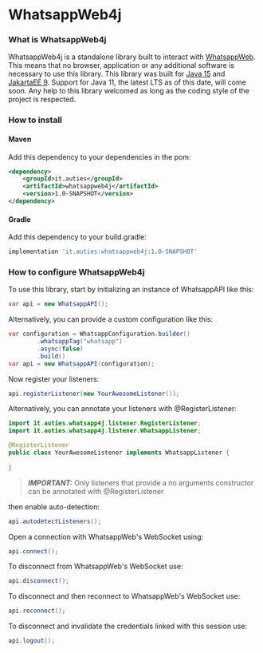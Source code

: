 # WhatsappWeb4j

### What is WhatsappWeb4j

WhatsappWeb4j is a standalone library built to interact with [WhatsappWeb](https://web.whatsapp.com/). This means that no browser, application or
any additional software is necessary to use this library. This library was built for [Java 15](https://openjdk.java.net/projects/jdk/15/) and [JakartaEE 9](https://jakarta.ee/release/9/). 
Support for Java 11, the latest LTS as of this date, will come soon. Any help to this library welcomed as long as the coding style of the project is respected. 

### How to install 

#### Maven
Add this dependency to your dependencies in the pom:
```xml
<dependency>
    <groupId>it.auties</groupId>
    <artifactId>whatsappweb4j</artifactId>
    <version>1.0-SNAPSHOT</version>
</dependency>
```

#### Gradle
Add this dependency to your build.gradle:
```groovy
implementation 'it.auties:whatsappweb4j:1.0-SNAPSHOT'
```

### How to configure WhatsappWeb4j
To use this library, start by initializing an instance of WhatsappAPI like this:
```java
var api = new WhatsappAPI();
```
Alternatively, you can provide a custom configuration like this:
```java
var configuration = WhatsappConfiguration.builder()
        .whatsappTag("whatsapp")
        .async(false)
        .build()
var api = new WhatsappAPI(configuration);
```
Now register your listeners:
```java
api.registerListener(new YourAwesomeListener());
```
Alternatively, you can annotate your listeners with @RegisterListener:
```java
import it.auties.whatsapp4j.listener.RegisterListener;
import it.auties.whatsapp4j.listener.WhatsappListener;

@RegisterListener
public class YourAwesomeListener implements WhatsappListener {
    
}
```

> **_IMPORTANT:_**  Only listeners that provide a no arguments constructor can be annotated with @RegisterListener

then enable auto-detection:
```java
api.autodetectListeners();
```
Open a connection with WhatsappWeb's WebSocket using:
```java
api.connect();
```
To disconnect from WhatsappWeb's WebSocket use:
```java
api.disconnect();
```
To disconnect and then reconnect to WhatsappWeb's WebSocket use:
```java
api.reconnect();
```
To disconnect and invalidate the credentials linked with this session use:
```java
api.logout();
```